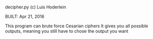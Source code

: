 decipher.py (c) Luis Hoderlein 

BUILT: Apr 21, 2016

This program can brute force Cesarian ciphers
It gives you all possible outputs, meaning you still have to chose the output you want
